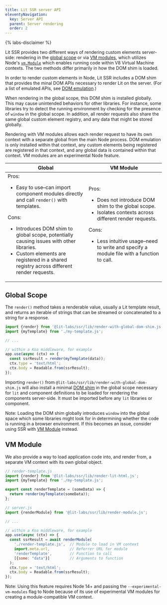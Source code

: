 ```yaml
---
title: Lit SSR server API
eleventyNavigation:
  key: Server API
  parent: Server rendering
  order: 2
---
```


{% labs-disclaimer %}

Lit SSR provides two different ways of rendering custom elements server-side: rendering in the [global scope](#global-scope) or via [VM modules](#vm-module), which utilizes Node's [`vm.Module`](https://nodejs.org/api/vm.html#class-vmmodule) which enables running code within V8 Virtual Machine contexts. The two methods differ primarily in how the DOM shim is loaded.

In order to render custom elements in Node, Lit SSR includes a DOM shim that provides the minal DOM APIs necessary to render Lit on the server. (For a list of emulated APIs, see [DOM emulation](/docs/ssr/dom-emulation).)

When rendering in the global scope, this DOM shim is installed globally. This may cause unintended behaviors for other libraries. For instance, some libraries try to detect the running environment by checking for the presence of `window` in the global scope. In addition, all render requests also share the same global custom element registry, and any data that might be stored globally.

Rendering with VM modules allows each render request to have its own context with a separate global from the main Node process. DOM emulation is only installed within that context, any custom elements being registered are registered in that context, and any global data is contained within that context. VM modules are an experimental Node feature.

| Global | VM Module |
|-|-|
| Pros:<ul><li>Easy to use–can import component modules directly and call `render()` with templates.</li></ul>Cons:<ul><li>Introduces DOM shim to global scope, potentially causing issues with other libraries.</li><li>Custom elements are registered in a shared registry across different render requests.</li></ul> | Pros:<ul><li>Does not introduce DOM shim to the global scope.</li><li>Isolates contexts across different render requests.</li></ul>Cons:<ul><li>Less intuitive usage–need to write and specify a module file with a function to call.</li></ul> |

## Global Scope
The `render()` method takes a renderable value, usually a Lit template result, and returns an iterable of strings that can be streamed or concatenated to a string for a response.

```js
import {render} from '@lit-labs/ssr/lib/render-with-global-dom-shim.js';
import {myTemplate} from './my-template.js';

// ...

// within a Koa middleware, for example
app.use(async (ctx) => {
  const ssrResult = render(myTemplate(data));
  ctx.type = 'text/html';
  ctx.body = Readable.from(ssrResult);
});
```

Importing `render()` from `@lit-labs/ssr/lib/render-with-global-dom-shim.js` will also install a minimal [DOM shim](/docs/ssr/dom-emulation) in the global scope necessary for `lit` and component definitions to be loaded for rendering the components server-side. It must be imported before any `lit` libraries or component.

Note: Loading the DOM shim globally introduces `window` into the global space which some libraries might look for in determining whether the code is running in a browser environment. If this becomes an issue, consider using SSR with [VM Module](#vm-module) instead.

## VM Module
We also provide a way to load application code into, and render from, a separate VM context with its own global object.

```js
// render-template.js
import {render} from '@lit-labs/ssr/lib/render-lit-html.js';
import {myTemplate} from './my-template.js';

export const renderTemplate = (someData) => {
  return render(myTemplate(someData));
};
```

```js
// server.js
import {renderModule} from '@lit-labs/ssr/lib/render-module.js';

// ...

// within a Koa middleware, for example
app.use(async (ctx) => {
  const ssrResult = await renderModule(
    './render-template.js',  // Module to load in VM context
    import.meta.url,         // Referrer URL for module
    'renderTemplate',        // Function to call
    [{some: "data"}]         // Arguments to function
  );
  ctx.type = 'text/html';
  ctx.body = Readable.from(ssrResult);
});
```

Note: Using this feature requires Node 14+ and passing the `--experimental-vm-modules` flag to Node because of its use of experimental VM modules for creating a module-compatible VM context.
